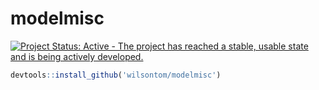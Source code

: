 
# modelmisc
[![Project Status: Active - The project has reached a stable, usable state and is being actively developed.](http://www.repostatus.org/badges/latest/active.svg)](http://www.repostatus.org/#active)




```R
devtools::install_github('wilsontom/modelmisc')
```

